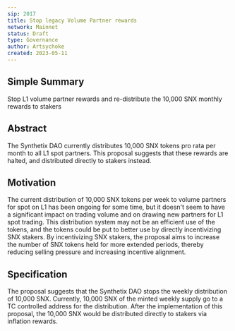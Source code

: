 ```yaml
---
sip: 2017
title: Stop legacy Volume Partner rewards
network: Mainnet
status: Draft
type: Governance
author: Artsychoke
created: 2023-05-11
---
```


## Simple Summary
Stop L1 volume partner rewards and re-distribute the 10,000 SNX monthly rewards to stakers

## Abstract
The Synthetix DAO currently distributes 10,000 SNX tokens pro rata per month to all L1 spot partners. This proposal suggests that these rewards are halted, and distributed directly to stakers instead.

## Motivation
The current distribution of 10,000 SNX tokens per week to volume partners for spot on L1 has been ongoing for some time, but it doesn't seem to have a significant impact on trading volume and on drawing new partners for L1 spot trading. This distribution system may not be an efficient use of the tokens, and the tokens could be put to better use by directly incentivizing SNX stakers. By incentivizing SNX stakers, the proposal aims to increase the number of SNX tokens held for more extended periods, thereby reducing selling pressure and increasing incentive alignment.

## Specification
The proposal suggests that the Synthetix DAO stops the weekly distribution of 10,000 SNX. Currently, 10,000 SNX of the minted weekly supply go to a TC controlled address for the distribution. After the implementation of this proposal, the 10,000 SNX would be distributed directly to stakers via inflation rewards. 
